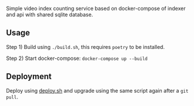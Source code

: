 Simple video index counting service based on docker-compose of indexer and api with shared sqlite database.

Usage
-----

Step 1) Build using `./build.sh`, this requires `poetry` to be installed.

Step 2) Start docker-compose: `docker-compose up --build`

Deployment
----------
Deploy using [deploy.sh](deploy.sh) and upgrade using the same script again after a `git pull`.
